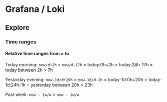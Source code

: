 # Grafana / Loki

## Explore

### Time ranges

#### Relative time ranges from > to

Today morning: `now/d+2h` > `now/d-17h` = today:0h+2h > today:24h-17h = today between 2h > 7h

Yestarday evening: `now-1d/d+20h` > `now-1d/d-1h` = today-1d:0h+20h > today-1d:24h-1h = yesterday between 20h > 23h

Past week: `now - 1w/w` > `now - 1w/w`

